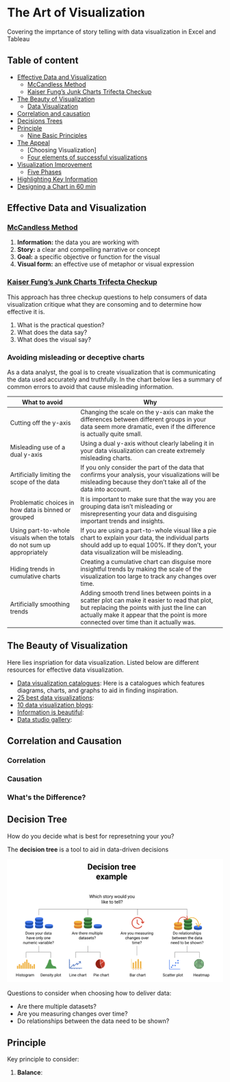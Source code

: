 # The Art of Visualization

Covering the imprtance of story telling with data visualization in Excel and Tableau

## Table of content 
* [Effective Data and Visualization](#Effective)
   * [McCandless Method](#McMethod)
   * [Kaiser Fung’s Junk Charts Trifecta Checkup](#Kaiser)
* [The Beauty of Visualization](#Beauty)
  * [Data Visualization]() 
* [Correlation and causation](#Correlation)
* [Decisions Trees](#Trees)
* [Principle](#p)
  * [Nine Basic Principles]() 
* [The Appeal](#a)
  * [Choosing Visualization] 
  * [Four elements of successful visualizations]()
* [Visualization Improvement](#vi) 
  * [Five Phases]() 
* [Highlighting Key Information](#hki)
* [Designing a Chart in 60 min](#dc)
 

## Effective Data and Visualization

### [McCandless Method](https://www.informationisbeautiful.net/visualizations/what-makes-a-good-data-visualization/) <a name="McMethod"></a>

  1. **Information:** the data you are working with
  2. **Story:** a clear and compelling narrative or concept
  3. **Goal:** a specific objective or function for the visual
  4. **Visual form:** an effective use of metaphor or visual expression 

### [Kaiser Fung’s Junk Charts Trifecta Checkup](https://junkcharts.typepad.com/junk_charts/junk-charts-trifecta-checkup-the-definitive-guide.html) <a name="Kaiser"></a>

This approach has three checkup questions to help consumers of data visualization critique what they are consoming and to determine how effective it is.

  1. What is the practical question?
  2. What does the data say?
  3. What does the visual say?

### Avoiding misleading or deceptive charts

As a data analyst, the goal is to create visualization that is communicating the data used accurately and truthfully. In the chart below lies a summary of common errors to avoid that cause misleading information.

| What to avoid | Why |
|---|---|
| Cutting off the y-axis | Changing the scale on the y-axis can make the differences between different groups in your data seem more dramatic, even if the difference is actually quite small. |
| Misleading use of a dual y-axis | Using a dual y-axis without clearly labeling it in your data visualization can create extremely misleading charts. |
| Artificially limiting the scope of the data | If you only consider the part of the data that confirms your analysis, your visualizations will be misleading because they don’t take all of the data into account. |
Problematic choices in how data is binned or grouped | It is important to make sure that the way you are grouping data isn’t misleading or misrepresenting your data and disguising important trends and insights. |
| Using part-to-whole visuals when the totals do not sum up appropriately | If you are using a part-to-whole visual like a pie chart to explain your data, the individual parts should add up to equal 100%. If they don’t, your data visualization will be misleading. 
| Hiding trends in cumulative charts | Creating a cumulative chart can disguise more insightful trends by making the scale of the visualization too large to track any changes over time. |
| Artificially smoothing trends | Adding smooth trend lines between points in a scatter plot can make it easier to read that plot, but replacing the points with just the line can actually make it appear that the point is more connected over time than it actually was. |

## The Beauty of Visualization <a name="Beauty"></a>

Here lies inspriation for data visualization. Listed below are different resources for effective data visualization. 

* [Data visualization catalogues](https://datavizcatalogue.com/#google_vignette): Here is a catalogues which features diagrams, charts, and graphs to aid in finding inspiration.
* [25 best data visualizations](https://visme.co/blog/best-data-visualizations/):
* [10 data visualization blogs](https://www.tableau.com/learn/articles/best-data-visualization-blogs):
* [Information is beautiful](https://informationisbeautiful.net/wdvp/gallery-2019/):
* [Data studio gallery](https://datastudio.google.com/gallery?category=visualization):

## Correlation and Causation

### Correlation

### Causation

### What's the Difference?

## Decision Tree

How do you decide what is best for represetning your you?

The **decision tree** is a tool to aid in data-driven decisions

![ScreenShot](https://github.com/abarriebee/Data-Visualization/blob/1c14aaf8a5dc2786f189597158de10ae41cd8a0b/Images/Decision%20Tree.png)

Questions to consider when choosing how to deliver data:
* Are there multiple datasets?
* Are you measuring changes over time?
* Do relationships between the data need to be shown?

## Principle <a name= "p"></a>

Key principle to consider:

1. **Balance**: 


